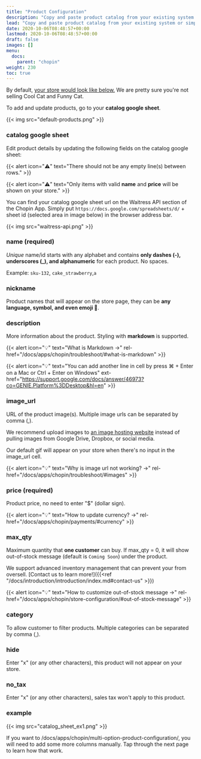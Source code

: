 ```yaml
---
title: "Product Configuration"
description: "Copy and paste product catalog from your existing system or simply edit the catalog google sheet to start adding product to your store. Store will update in real-time with the catalog google sheet."
lead: "Copy and paste product catalog from your existing system or simply edit the catalog google sheet to start adding product to your store. Store will update in real-time with the catalog google sheet."
date: 2020-10-06T08:48:57+00:00
lastmod: 2020-10-06T08:48:57+00:00
draft: false
images: []
menu:
  docs:
    parent: "chopin"
weight: 230
toc: true
---
```


By default, [your store would look like below.](https://chopin.apiobuild.com/google-oauth2%7C106308532747537725517/3b99cc9c-6c28-45dd-9786-8521fe0a2e47) We are pretty sure you're not selling Cool Cat and Funny Cat. 

To add and update products, go to your **catalog google sheet**.

{{< img src="default-products.png" >}}

### catalog google sheet

Edit product details by updating the following fields on the catalog google sheet:

{{< alert icon="⚠️" text="There should not be any empty line(s) between rows." >}}

{{< alert icon="⚠️" text="Only items with valid <b>name</b> and <b>price</b> will be shown on your store." >}}

You can find your catalog google sheet url on the Waitress API section of the Chopin App. Simply put `https://docs.google.com/spreadsheets/d/` + sheet id (selected area in image below) in the browser address bar.

{{< img src="waitress-api.png" >}}

### name (required)

*Unique* name/id starts with any alphabet and contains **only dashes (-), underscores (_), and alphanumeric** for each product. No spaces.

Example: `sku-132`, `cake_strawberry`,`a`

### nickname

Product names that will appear on the store page, they can be **any language, symbol, and even emoji 🤩**.

### description

More information about the product. Styling with **markdown** is supported.

{{< alert icon="💡" text="What is Markdown →" rel-href="/docs/apps/chopin/troubleshoot/#what-is-markdown" >}}

{{< alert icon="💡" text="You can add another line in cell by press ⌘ + Enter on a Mac or Ctrl + Enter on Windows" ext-href="https://support.google.com/docs/answer/46973?co=GENIE.Platform%3DDesktop&hl=en" >}}

### image_url

URL of the product image(s). Multiple image urls can be separated by comma (,).

We recommend upload images to [an image hosting website](/docs/apps/chopin/troubleshoot/#how-can-i-create-image-url) instead of pulling images from Google Drive, Dropbox, or social media.

Our default gif will appear on your store when there's no input in the image_url cell.

{{< alert icon="💡" text="Why is image url not working? →" rel-href="/docs/apps/chopin/troubleshoot/#images" >}}

### price (required)

Product price, no need to enter "$" (dollar sign).

{{< alert icon="💡" text="How to update currency? →" rel-href="/docs/apps/chopin/payments/#currency" >}}

### max_qty

Maximum quantity that **one customer** can buy. If max_qty = 0, it will show out-of-stock message (default is `Coming Soon`) under the product.

We support advanced inventory management that can prevent your from oversell. [Contact us to learn more!]({{<ref "/docs/introduction/introduction/index.md#contact-us" >}})

{{< alert icon="💡" text="How to customize out-of-stock message →" rel-href="/docs/apps/chopin/store-configuration/#out-of-stock-message" >}}

### category

To allow customer to filter products. Multiple categories can be separated by comma (,).

### hide

Enter "x" (or any other characters), this product will not appear on your store.

### no_tax

Enter "x" (or any other characters), sales tax won't apply to this product.

### example

{{< img src="catalog_sheet_ex1.png" >}}

If you want to /docs/apps/chopin/multi-option-product-configuration/, you will need to add some more columns manually. Tap through the next page to learn how that work.
